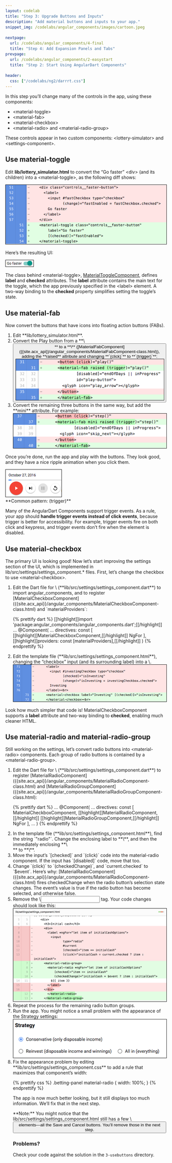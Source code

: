 ```yaml
---
layout: codelab
title: "Step 3: Upgrade Buttons and Inputs"
description: "Add material buttons and inputs to your app."
snippet_img: /codelabs/angular_components/images/cartoon.jpeg

nextpage:
  url: /codelabs/angular_components/4-final
  title: "Step 4: Add Expansion Panels and Tabs"
prevpage:
  url: /codelabs/angular_components/2-easystart
  title: "Step 2: Start Using AngularDart Components"

header:
  css: ["/codelabs/ng2/darrrt.css"]
---
```


In this step you’ll change many of the controls in the app,
using these components:

*   \<material-toggle>
*   \<material-fab>
*   \<material-checkbox>
*   \<material-radio> and \<material-radio-group>

These controls appear in two custom components: \<lottery-simulator>
and \<settings-component>.

## <i class="fa fa-money"> </i> Use material-toggle

Edit **lib/lottery_simulator.html** to convert the “Go faster” \<div>
(and its children) into a \<material-toggle>, as the following diff shows:

<img style="border:1px solid black" src="images/material-toggle-diffs.png" alt='diffs of changing the "controls__faster-button" <div> into a <material-toggle>'>

Here’s the resulting UI:

<img style="border:1px solid black" src="images/material-toggle-after.png" alt='tiny but attractive toggle button'>

The class behind \<material-toggle>,
[MaterialToggleComponent]({{site.acx_api}}/angular_components/MaterialToggleComponent-class.html),
defines **label** and **checked** attributes.
The **label** attribute contains the main text for the toggle,
which the app previously specified in the \<label> element.
A two-way binding to the **checked** property simplifies setting the
toggle’s state.

## <i class="fa fa-money"> </i> Use material-fab

Now convert the buttons that have icons into floating action buttons (FABs).

<ol markdown="1">

<li markdown="1"> Edit **lib/lottery_simulator.html**.
</li>

<li markdown="1"> Convert the Play button from a **\<button>** to a
    **\<material-fab>**
   ([MaterialFabComponent]({{site.acx_api}}/angular_components/MaterialFabComponent-class.html)),
    adding the **raised** attribute and
    changing **`(click)`** to **`(trigger)`**:

<img style="border:1px solid black" src="images/material-fab-play-diffs.png" alt='<button> -> <material-fab> diffs'>
</li>

<li markdown="1"> Convert the remaining three buttons in the same way,
    but add the **mini** attribute. For example:

<img style="border:1px solid black" src="images/material-fab-step-diffs.png" alt='more <button> -> <material-fab> diffs'>
</li>
</ol>

Once you’re done, run the app and play with the buttons.
They look good, and they have a nice ripple animation when you click them.

<img style="border:1px solid black" src="images/material-fab-after.png" alt='main UI buttons are now round'>


<aside class="alert alert-success" markdown="1">
<i class="fa fa-exclamation-circle"> </i> **Common pattern: (trigger)** <br>

Many of the AngularDart Components support trigger events. As a rule,
your app should **handle trigger events instead of click events**,
because trigger is better for accessibility. For example,
trigger events fire on both click and keypress,
and trigger events don’t fire when the element is disabled.
</aside>

## <i class="fa fa-money"> </i> Use material-checkbox

The primary UI is looking good!
Now let’s start improving the settings section of the UI,
which is implemented in lib/src/settings/settings_component.* files.
First, let’s change the checkbox to use \<material-checkbox>.

<ol markdown="1">

<li markdown="1"> Edit the Dart file for \<settings-component>
    (**lib/src/settings/settings_component.dart**) to import angular_components,
    and to register
    [MaterialCheckboxComponent]({{site.acx_api}}/angular_components/MaterialCheckboxComponent-class.html)
    and `materialProviders`:

{% prettify dart %}
[[highlight]]import 'package:angular_components/angular_components.dart';[[/highlight]]
...
@Component(
  ...
  directives: const [
    [[highlight]]MaterialCheckboxComponent,[[/highlight]]
    NgFor
  ],
  [[highlight]]providers: const [materialProviders],[[/highlight]]
)
{% endprettify %}
</li>

<li markdown="1"> Edit the template file
    (**lib/src/settings/settings_component.html**),
    changing the “checkbox” input (and its surrounding label)
    into a \<material-checkbox>.

<img style="border:1px solid black" src="images/material-checkbox-diffs.png" alt='<label><input> -> <material-checkbox> diffs'>
</li>
</ol>

Look how much simpler that code is!
MaterialCheckboxComponent supports a **label** attribute and
two-way binding to **checked**, enabling much cleaner HTML.

## <i class="fa fa-money"> </i> Use material-radio and material-radio-group

Still working on the settings, let’s convert radio buttons
into \<material-radio> components. Each group of radio buttons
is contained by a \<material-radio-group>.

<ol markdown="1">

<li markdown="1"> Edit the Dart file for \<settings-component>
    (**lib/src/settings/settings_component.dart**) to register
    [MaterialRadioComponent]({{site.acx_api}}/angular_components/MaterialRadioComponent-class.html) and
    [MaterialRadioGroupComponent]({{site.acx_api}}/angular_components/MaterialRadioGroupComponent-class.html):

{% prettify dart %}
...
@Component(
  ...
  directives: const [
    MaterialCheckboxComponent,
    [[highlight]]MaterialRadioComponent,[[/highlight]]
    [[highlight]]MaterialRadioGroupComponent,[[/highlight]]
    NgFor
  ],
  ...
)
{% endprettify %}
</li>

<li markdown="1"> In the template file
    (**lib/src/settings/settings_component.html**),
    find the string `"radio"`. Change the enclosing label to
    **\<material-radio>**, and then the immediately enclosing **\<div>**
    to **\<material-radio-group>**.
</li>

<li markdown="1"> Move the input’s `[checked]` and `(click)`
    code into the material-radio component.
    If the input has `[disabled]` code, move that too.
</li>

<li markdown="1"> Change `(click)` to `(checkedChange)`,
    and `current.checked` to `$event`.
    Here’s why:
    [MaterialRadioComponent]({{site.acx_api}}/angular_components/MaterialRadioComponent-class.html)
    fires checkedChange when the radio button’s selection state changes.
    The event’s value is true if the radio button has become selected,
    and otherwise false.
</li>

<li markdown="1"> Remove the \<input> tag.
    Your code changes should look like this:

<img style="border:1px solid black" src="images/material-radio-diffs.png" alt='<div><label><input> -> <material-radio-group><material-radio> diffs'>
</li>

<li markdown="1"> Repeat the process for the remaining radio button groups.
</li>

<li markdown="1"> Run the app. You might notice a small problem with
    the appearance of the Strategy settings:

<img style="border:1px solid black" src="images/material-radio-after-1.png" alt='screenshot'>
</li>

<li markdown="1"> Fix the appearance problem by editing
    **lib/src/settings/settings_component.css** to add a rule that
    maximizes that component’s width:

{% prettify css %}
.betting-panel material-radio {
  width: 100%;
}
{% endprettify %}

The app is now much better looking, but it still displays too much
information. We’ll fix that in the next step.

<aside class="alert alert-info" markdown="1">
**Note:** You might notice that the
lib/src/settings/settings_component.html still has a few \<button>
elements—all the Save and Cancel buttons.
You’ll remove those in the next step.
</aside>

### Problems?

Check your code against the solution
in the `3-usebuttons` directory.
